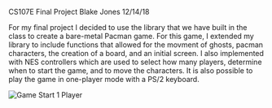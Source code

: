 CS107E Final Project
Blake Jones
12/14/18

For my final project I decided to use the library that we have built in the class to create a bare-metal Pacman game. For this game, I extended my library to include functions that allowed for the movment of ghosts, pacman characters, the creation of a board, and an initial screen. I also implemented with NES controllers which are used to select how many players, determine when to start the game, and to move the characters. It is also possible to play the game in one-player mode with a PS/2 keyboard. 

![Game Start 1 Player](../Images/IMG_9653.HEIC)

